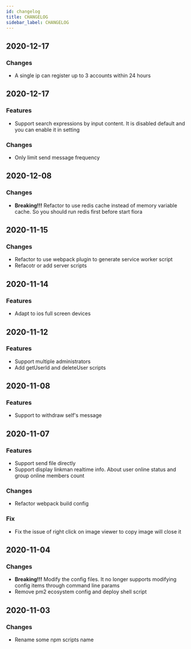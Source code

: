 ```yaml
---
id: changelog
title: CHANGELOG
sidebar_label: CHANGELOG
---
```


## 2020-12-17

### Changes

-   A single ip can register up to 3 accounts within 24 hours

## 2020-12-17

### Features

-   Support search expressions by input content. It is disabled default and you can enable it in setting

### Changes

-   Only limit send message frequency

## 2020-12-08

### Changes

-   **Breaking!!!** Refactor to use redis cache instead of memory variable cache. So you should run redis first before start fiora

## 2020-11-15

### Changes

-   Refactor to use webpack plugin to generate service worker script
-   Refacotr or add server scripts

## 2020-11-14

### Features

-   Adapt to ios full screen devices

## 2020-11-12

### Features

-   Support multiple administrators
-   Add getUserId and deleteUser scripts

## 2020-11-08

### Features

-   Support to withdraw self's message

## 2020-11-07

### Features

-   Support send file directly
-   Support display linkman realtime info. About user online status and group online members count

### Changes

-   Refactor webpack build config

### Fix

-   Fix the issue of right click on image viewer to copy image will close it

## 2020-11-04

### Changes

-   **Breaking!!!** Modify the config files. It no longer supports modifying config items through command line params
-   Remove pm2 ecosystem config and deploy shell script

## 2020-11-03

### Changes

-   Rename some npm scripts name